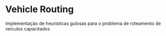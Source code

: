 Vehicle Routing
=====================

Implementação de heurísticas gulosas para o problema de roteamento de veículos capacitados
